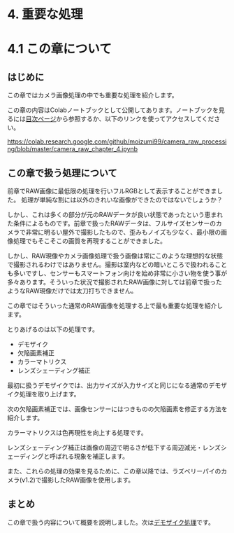 
#  4. 重要な処理

# 4.1 この章について

## はじめに

この章ではカメラ画像処理の中でも重要な処理を紹介します。

この章の内容はColabノートブックとして公開してあります。ノートブックを見るには[目次ページ](https://colab.research.google.com/github/moizumi99/camera_raw_processing/blob/master/camera_raw_toc.ipynb)から参照するか、以下のリンクを使ってアクセスしてください。

https://colab.research.google.com/github/moizumi99/camera_raw_processing/blob/master/camera_raw_chapter_4.ipynb


## この章で扱う処理について

前章でRAW画像に最低限の処理を行いフルRGBとして表示することができました。
処理が単純な割には以外のきれいな画像ができたのではないでしょうか？

しかし、これは多くの部分が元のRAWデータが良い状態であったという恵まれた条件によるものです。前章で扱ったRAWデータは、フルサイズセンサーのカメラで非常に明るい屋外で撮影したもので、歪みもノイズも少なく、最小限の画像処理でもそこそこの画質を再現することができました。

しかし、RAW現像やカメラ画像処理で扱う画像は常にこのような理想的な状態で撮影されるわけではありません。撮影は室内などの暗いところで扱われることも多いですし、センサーもスマートフォン向けを始め非常に小さい物を使う事が多々あります。そういった状況で撮影されたRAW画像に対しては前章で扱ったようなRAW現像だけでは太刀打ちできません。

この章ではそういった通常のRAW画像を処理する上で最も重要な処理を紹介します。

とりあげるのは以下の処理です。
- デモザイク
- 欠陥画素補正
- カラーマトリクス
- レンズシェーディング補正

最初に扱うデモザイクでは、出力サイズが入力サイズと同じになる通常のデモザイク処理を取り上げます。

次の欠陥画素補正では、画像センサーにはつきものの欠陥画素を修正する方法を紹介します。

カラーマトリクスは色再現性を向上する処理です。

レンズシェーディング補正は画像の周辺で明るさが低下する周辺減光・レンズシェーディングと呼ばれる現象を補正します。

また、これらの処理の効果を見るために、この章以降では、ラズベリーパイのカメラ(v1.2)で撮影したRAW画像を使用します。

## まとめ

この章で扱う内容について概要を説明しました。次は[デモザイク処理](https://colab.research.google.com/github/moizumi99/camera_raw_processing/blob/master/camera_raw_chapter_4_1.ipynb)です。
